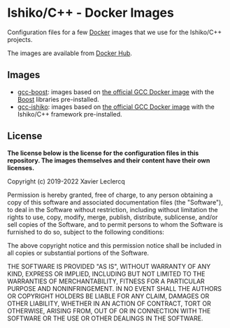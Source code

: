 # Ishiko/C++ - Docker Images

Configuration files for a few [Docker](https://www.docker.com/) images that
we use for the Ishiko/C++ projects.

The images are available from [Docker Hub](https://hub.docker.com/u/ishikocpp).

## Images

- [gcc-boost](https://github.com/Ishiko-Cpp/DockerImages/tree/master/gcc-boost):
  images based on [the official GCC Docker image](https://hub.docker.com/_/gcc)
  with the [Boost](https://www.boost.org/) libraries pre-installed.
- [gcc-ishiko](https://github.com/Ishiko-Cpp/DockerImages/tree/master/gcc-ishiko):
  images based on [the official GCC Docker image](https://hub.docker.com/_/gcc)
  with the Ishiko/C++ framework pre-installed.

## License

**The license below is the license for the configuration files in this repository.
The images themselves and their content have their own licenses.**

Copyright (c) 2019-2022 Xavier Leclercq

Permission is hereby granted, free of charge, to any person obtaining a
copy of this software and associated documentation files (the "Software"),
to deal in the Software without restriction, including without limitation
the rights to use, copy, modify, merge, publish, distribute, sublicense,
and/or sell copies of the Software, and to permit persons to whom the
Software is furnished to do so, subject to the following conditions:

The above copyright notice and this permission notice shall be included in
all copies or substantial portions of the Software.

THE SOFTWARE IS PROVIDED "AS IS", WITHOUT WARRANTY OF ANY KIND, EXPRESS OR
IMPLIED, INCLUDING BUT NOT LIMITED TO THE WARRANTIES OF MERCHANTABILITY,
FITNESS FOR A PARTICULAR PURPOSE AND NONINFRINGEMENT. IN NO EVENT SHALL
THE AUTHORS OR COPYRIGHT HOLDERS BE LIABLE FOR ANY CLAIM, DAMAGES OR OTHER
LIABILITY, WHETHER IN AN ACTION OF CONTRACT, TORT OR OTHERWISE, ARISING
FROM, OUT OF OR IN CONNECTION WITH THE SOFTWARE OR THE USE OR OTHER DEALINGS
IN THE SOFTWARE.
